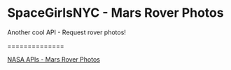 # SpaceGirlsNYC - Mars Rover Photos
Another cool API - Request rover photos!

==============

[NASA APIs - Mars Rover Photos](https://api.nasa.gov/api.html#MarsPhotos)
